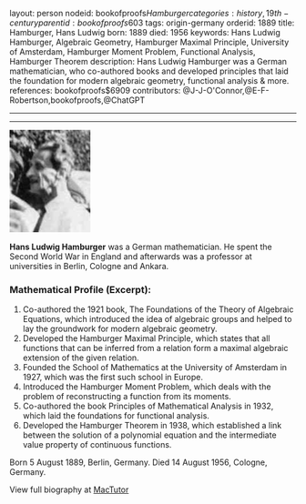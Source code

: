 layout: person
nodeid: bookofproofs$Hamburger
categories: history,19th-century
parentid: bookofproofs$603
tags: origin-germany
orderid: 1889
title: Hamburger, Hans Ludwig
born: 1889
died: 1956
keywords: Hans Ludwig Hamburger, Algebraic Geometry, Hamburger Maximal Principle, University of Amsterdam, Hamburger Moment Problem, Functional Analysis, Hamburger Theorem
description: Hans Ludwig Hamburger was a German mathematician, who co-authored books and developed principles that laid the foundation for modern algebraic geometry, functional analysis & more.
references: bookofproofs$6909
contributors: @J-J-O'Connor,@E-F-Robertson,bookofproofs,@ChatGPT

---



---

![Hamburger.jpg](https://github.com/bookofproofs/bookofproofs.github.io/blob/main/_sources/_assets/images/portraits/Hamburger.jpg?raw=true)

**Hans Ludwig Hamburger** was a German mathematician. He spent the Second World War in England and afterwards was a professor at universities in Berlin, Cologne and Ankara.

### Mathematical Profile (Excerpt):
1. Co-authored the 1921 book, The Foundations of the Theory of Algebraic Equations, which introduced the idea of algebraic groups and helped to lay the groundwork for modern algebraic geometry.
2. Developed the Hamburger Maximal Principle, which states that all functions that can be inferred from a relation form a maximal algebraic extension of the given relation.
3. Founded the School of Mathematics at the University of Amsterdam in 1927, which was the first such school in Europe.
4. Introduced the Hamburger Moment Problem, which deals with the problem of reconstructing a function from its moments.
5. Co-authored the book Principles of Mathematical Analysis in 1932, which laid the foundations for functional analysis.
6. Developed the Hamburger Theorem in 1938, which established a link between the solution of a polynomial equation and the intermediate value property of continuous functions.

Born 5 August 1889, Berlin, Germany. Died 14 August 1956, Cologne, Germany.

View full biography at [MacTutor](https://mathshistory.st-andrews.ac.uk/Biographies/Hamburger/)
